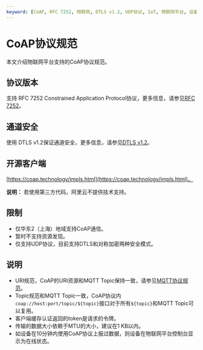 ```yaml
---
keyword: [CoAP, RFC 7252, 物联网, DTLS v1.2, UDP协议, IoT, 物联网平台, 设备连接]
---
```


# CoAP协议规范

本文介绍物联网平台支持的CoAP协议规范。

## 协议版本

支持 RFC 7252 Constrained Application Protocol协议，更多信息，请参见[RFC 7252](http://tools.ietf.org/html/rfc7252)。

## 通道安全

使用 DTLS v1.2保证通道安全，更多信息，请参见[DTLS v1.2](https://tools.ietf.org/html/rfc6347)。

## 开源客户端

[https://coap.technology/impls.html](https://coap.technology/impls.html)。

**说明：** 若使用第三方代码，阿里云不提供技术支持。

## 限制

-   仅华东2（上海）地域支持CoAP通信。
-   暂时不支持资源发现。
-   仅支持UDP协议，目前支持DTLS和对称加密两种安全模式。

## 说明

-   URI规范，CoAP的URI资源和MQTT Topic保持一致，请参见[MQTT协议规范](/intl.zh-CN/设备接入/使用开放协议自主接入/MQTT协议接入/MQTT协议规范.md)。
-   Topic规范和MQTT Topic一致，CoAP协议内 `coap://host:port/topic/${topic}`接口对于所有`${topic}`和MQTT Topic可以复用。
-   客户端缓存认证返回的token是请求的令牌。
-   传输的数据大小依赖于MTU的大小，建议在1 KB以内。
-   如设备在10分钟内使用CoAP协议上报过数据，则设备在物联网平台控制台显示为在线状态。

